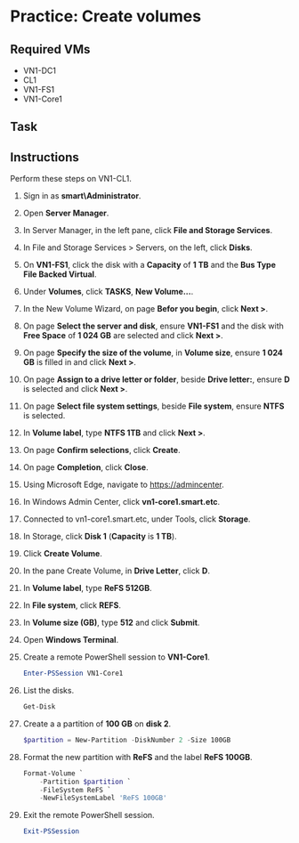 # Practice: Create volumes

## Required VMs

* VN1-DC1
* CL1
* VN1-FS1
* VN1-Core1

## Task



## Instructions

Perform these steps on VN1-CL1.

1. Sign in as **smart\Administrator**.
1. Open **Server Manager**.
1. In Server Manager, in the left pane, click **File and Storage Services**.
1. In File and Storage Services > Servers, on the left, click **Disks**.
1. On **VN1-FS1**, click the disk with a **Capacity** of **1 TB** and the **Bus Type** **File Backed Virtual**.
1. Under **Volumes**, click **TASKS**, **New Volume...**.
1. In the New Volume Wizard, on page **Befor you begin**, click **Next >**.
1. On page **Select the server and disk**, ensure **VN1-FS1** and the disk with **Free Space** of **1 024 GB** are selected and click **Next >**.
1. On page **Specify the size of the volume**, in **Volume size**, ensure **1 024** **GB** is filled in and click **Next >**.
1. On page **Assign to a drive letter or folder**, beside **Drive letter:**, ensure **D** is selected and click **Next >**.
1. On page **Select file system settings**, beside **File system**, ensure **NTFS** is selected.
1. In **Volume label**, type **NTFS 1TB** and click **Next >**.
1. On page **Confirm selections**, click **Create**.
1. On page **Completion**, click **Close**.
1. Using Microsoft Edge, navigate to <https://admincenter>.
1. In Windows Admin Center, click **vn1-core1.smart.etc**.
1. Connected to vn1-core1.smart.etc, under Tools, click **Storage**.
1. In Storage, click **Disk 1** (**Capacity** is **1 TB**).
1. Click **Create Volume**.
1. In the pane Create Volume, in **Drive Letter**, click **D**.
1. In **Volume label**, type **ReFS 512GB**.
1. In **File system**, click **REFS**.
1. In **Volume size (GB)**, type **512** and click **Submit**.
1. Open **Windows Terminal**.
1. Create a remote PowerShell session to **VN1-Core1**.

    ````powershell
    Enter-PSSession VN1-Core1
    ````

1. List the disks.

    ````powershell
    Get-Disk
    ````

1. Create a a partition of **100 GB** on **disk 2**.

    ````powershell
    $partition = New-Partition -DiskNumber 2 -Size 100GB
    ````

1. Format the new partition with **ReFS** and the label **ReFS 100GB**.

    ````powershell
    Format-Volume `
        -Partition $partition `
        -FileSystem ReFS `
        -NewFileSystemLabel 'ReFS 100GB'
    ````

1. Exit the remote PowerShell session.

    ````powershell
    Exit-PSSession
    ````